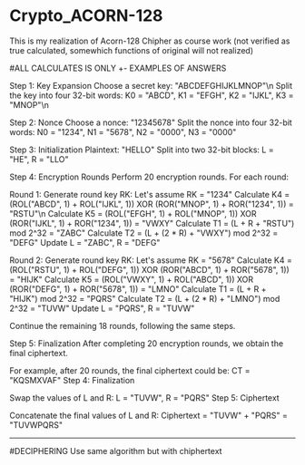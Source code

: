 # Crypto_ACORN-128
This is my realization of Acorn-128 Chipher as course work (not verified as true calculated, somewhich functions of original will not realized)

#ALL CALCULATES IS ONLY +- EXAMPLES OF ANSWERS

Step 1: Key Expansion
Choose a secret key: "ABCDEFGHIJKLMNOP"\n
Split the key into four 32-bit words: K0 = "ABCD", K1 = "EFGH", K2 = "IJKL", K3 = "MNOP"\n

Step 2: Nonce
Choose a nonce: "12345678"
Split the nonce into four 32-bit words: N0 = "1234", N1 = "5678", N2 = "0000", N3 = "0000"

Step 3: Initialization
Plaintext: "HELLO"
Split into two 32-bit blocks: L = "HE", R = "LLO"

Step 4: Encryption Rounds
Perform 20 encryption rounds. For each round:

Round 1:
Generate round key RK: Let's assume RK = "1234"
Calculate K4 = (ROL("ABCD", 1) + ROL("IJKL", 1)) XOR (ROR("MNOP", 1) + ROR("1234", 1)) = "RSTU"\n
Calculate K5 = (ROL("EFGH", 1) + ROL("MNOP", 1)) XOR (ROR("IJKL", 1) + ROR("1234", 1)) = "VWXY"
Calculate T1 = (L + R + "RSTU") mod 2^32 = "ZABC"
Calculate T2 = (L + (2 * R) + "VWXY") mod 2^32 = "DEFG"
Update L = "ZABC", R = "DEFG"

Round 2:
Generate round key RK: Let's assume RK = "5678"
Calculate K4 = (ROL("RSTU", 1) + ROL("DEFG", 1)) XOR (ROR("ABCD", 1) + ROR("5678", 1)) = "HIJK"
Calculate K5 = (ROL("VWXY", 1) + ROL("ABCD", 1)) XOR (ROR("DEFG", 1) + ROR("5678", 1)) = "LMNO"
Calculate T1 = (L + R + "HIJK") mod 2^32 = "PQRS"
Calculate T2 = (L + (2 * R) + "LMNO") mod 2^32 = "TUVW"
Update L = "PQRS", R = "TUVW"

Continue the remaining 18 rounds, following the same steps.

Step 5: Finalization
After completing 20 encryption rounds, we obtain the final ciphertext.

For example, after 20 rounds, the final ciphertext could be: CT = "KQSMXVAF"
Step 4: Finalization

Swap the values of L and R: L = "TUVW", R = "PQRS"
Step 5: Ciphertext

Concatenate the final values of L and R: Ciphertext = "TUVW" + "PQRS" = "TUVWPQRS"
_________________________________________________________________________________________________________________________________________________________________________
#DECIPHERING
Use same algorithm but with chiphertext
